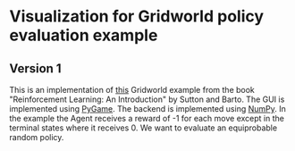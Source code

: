 # Visualization for Gridworld policy evaluation example

## Version 1
This is an implementation of [this](http://incompleteideas.net/book/RLbook2020.pdf#page=99) Gridworld example from the book "Reinforcement Learning: An Introduction" by Sutton and Barto. The GUI is implemented using [PyGame](https://www.pygame.org/news). The backend is implemented using [NumPy](https://numpy.org/). In the example the Agent receives a reward of -1 for each move except in the terminal states where it receives 0. We want to evaluate an equiprobable random policy.